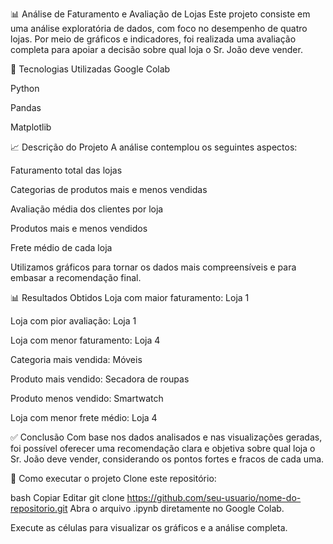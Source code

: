 📊 Análise de Faturamento e Avaliação de Lojas
Este projeto consiste em uma análise exploratória de dados, com foco no desempenho de quatro lojas. Por meio de gráficos e indicadores, foi realizada uma avaliação completa para apoiar a decisão sobre qual loja o Sr. João deve vender.

🚀 Tecnologias Utilizadas
Google Colab

Python

Pandas

Matplotlib

📈 Descrição do Projeto
A análise contemplou os seguintes aspectos:

Faturamento total das lojas

Categorias de produtos mais e menos vendidas

Avaliação média dos clientes por loja

Produtos mais e menos vendidos

Frete médio de cada loja

Utilizamos gráficos para tornar os dados mais compreensíveis e para embasar a recomendação final.

📊 Resultados Obtidos
Loja com maior faturamento: Loja 1

Loja com pior avaliação: Loja 1

Loja com menor faturamento: Loja 4

Categoria mais vendida: Móveis

Produto mais vendido: Secadora de roupas

Produto menos vendido: Smartwatch

Loja com menor frete médio: Loja 4

✅ Conclusão
Com base nos dados analisados e nas visualizações geradas, foi possível oferecer uma recomendação clara e objetiva sobre qual loja o Sr. João deve vender, considerando os pontos fortes e fracos de cada uma.

📝 Como executar o projeto
Clone este repositório:

bash
Copiar
Editar
git clone https://github.com/seu-usuario/nome-do-repositorio.git
Abra o arquivo .ipynb diretamente no Google Colab.

Execute as células para visualizar os gráficos e a análise completa.


